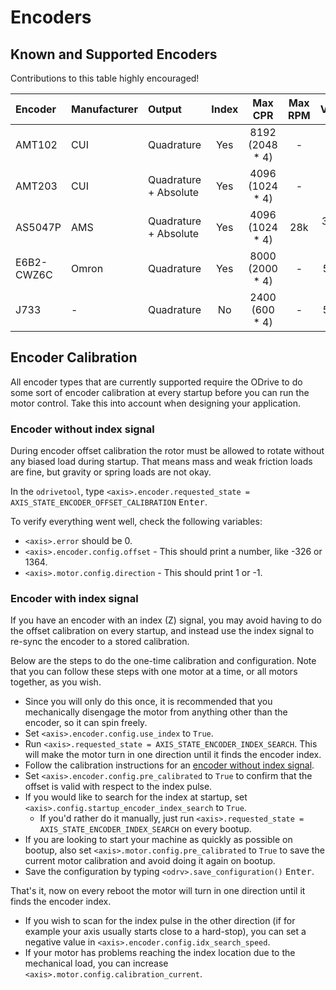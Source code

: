 # Encoders

## Known and Supported Encoders
Contributions to this table highly encouraged!

Encoder|Manufacturer|Output|Index|Max CPR|Max RPM|Voltage|Supported|Price|Link|Datasheet
:--|:--|:--|:-:|:-:|:-:|:-:|:--|:--|:--|:--
AMT102|CUI|Quadrature|Yes|8192 (2048 * 4)|-|5V|Yes|-|-|-
AMT203|CUI|Quadrature + Absolute|Yes|4096 (1024 * 4)|-|5V|Quadrature Only|-|-|-
AS5047P|AMS|Quadrature + Absolute|Yes|4096 (1024 * 4)|28k|3.3V or 5V|Quadrature Only|-|-|-
E6B2-CWZ6C|Omron|Quadrature|Yes|8000 (2000 * 4)|-|5-24V|Yes|-|-|[Datasheet](http://www.ia.omron.com/products/family/487/)
J733|-|Quadrature|No|2400 (600 * 4)|-|5-24V|Yes|-|-|-

## Encoder Calibration

All encoder types that are currently supported require the ODrive to do some sort of encoder calibration at every startup before you can run the motor control. Take this into account when designing your application.


### Encoder without index signal

During encoder offset calibration the rotor must be allowed to rotate without any biased load during startup. That means mass and weak friction loads are fine, but gravity or spring loads are not okay.

In the `odrivetool`, type `<axis>.encoder.requested_state = AXIS_STATE_ENCODER_OFFSET_CALIBRATION` <kbd>Enter</kbd>.

To verify everything went well, check the following variables:

 * `<axis>.error` should be 0.
 * `<axis>.encoder.config.offset` - This should print a number, like -326 or 1364.
 * `<axis>.motor.config.direction` - This should print 1 or -1.

### Encoder with index signal
If you have an encoder with an index (Z) signal, you may avoid having to do the offset calibration on every startup, and instead use the index signal to re-sync the encoder to a stored calibration.

Below are the steps to do the one-time calibration and configuration. Note that you can follow these steps with one motor at a time, or all motors together, as you wish.

* Since you will only do this once, it is recommended that you mechanically disengage the motor from anything other than the encoder, so it can spin freely.
* Set `<axis>.encoder.config.use_index` to `True`.
* Run `<axis>.requested_state = AXIS_STATE_ENCODER_INDEX_SEARCH`. This will make the motor turn in one direction until it finds the encoder index.
* Follow the calibration instructions for an [encoder without index signal](#encoder-without-index-signal).
* Set `<axis>.encoder.config.pre_calibrated` to `True` to confirm that the offset is valid with respect to the index pulse.
* If you would like to search for the index at startup, set `<axis>.config.startup_encoder_index_search` to `True`.
  * If you'd rather do it manually, just run `<axis>.requested_state = AXIS_STATE_ENCODER_INDEX_SEARCH` on every bootup.
* If you are looking to start your machine as quickly as possible on bootup, also set `<axis>.motor.config.pre_calibrated` to `True` to save the current motor calibration and avoid doing it again on bootup.
* Save the configuration by typing `<odrv>.save_configuration()` <kbd>Enter</kbd>.

That's it, now on every reboot the motor will turn in one direction until it finds the encoder index.

* If you wish to scan for the index pulse in the other direction (if for example your axis usually starts close to a hard-stop), you can set a negative value in `<axis>.encoder.config.idx_search_speed`.
* If your motor has problems reaching the index location due to the mechanical load, you can increase `<axis>.motor.config.calibration_current`.
